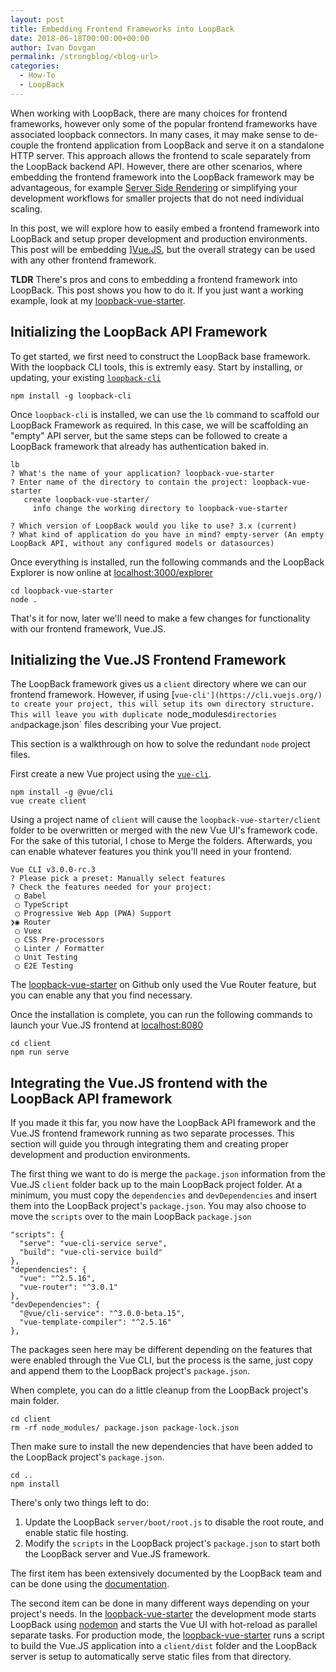 ```yaml
---
layout: post
title: Embedding Frontend Frameworks into LoopBack
date: 2018-06-18T00:00:00+00:00
author: Ivan Dovgan
permalink: /strongblog/<blog-url>
categories:
  - How-To
  - LoopBack
---
```


When working with LoopBack, there are many choices for frontend frameworks, however only some of the popular frontend frameworks have associated loopback connectors. In many cases, it may make sense to de-couple the frontend application from LoopBack and serve it on a standalone HTTP server. This approach allows the frontend to scale separately from the LoopBack backend API. However, there are other scenarios, where embedding the frontend framework into the LoopBack framework may be advantageous, for example [Server Side Rendering](https://ssr.vuejs.org/) or simplifying your development workflows for smaller projects that do not need individual scaling. 

In this post, we will explore how to easily embed a frontend framework into LoopBack and setup proper development and production environments. This post will be embedding ][Vue.JS](https://vuejs.org/), but the overall strategy can be used with any other frontend framework.

**TLDR** There's pros and cons to embedding a frontend framework into LoopBack. This post shows you how to do it. If you just want a working example, look at my [loopback-vue-starter](https://github.com/ivandov/loopback-vue-starter).

## Initializing the LoopBack API Framework
To get started, we first need to construct the LoopBack base framework. With the loopback CLI tools, this is extremly easy. Start by installing, or updating, your existing [`loopback-cli`](https://www.npmjs.com/package/loopback-cli)

```
npm install -g loopback-cli
```

Once `loopback-cli` is installed, we can use the `lb` command to scaffold our LoopBack Framework as required. In this case, we will be scaffolding an "empty" API server, but the same steps can be followed to create a LoopBack framework that already has authentication baked in.

```
lb
? What's the name of your application? loopback-vue-starter
? Enter name of the directory to contain the project: loopback-vue-starter
   create loopback-vue-starter/
     info change the working directory to loopback-vue-starter

? Which version of LoopBack would you like to use? 3.x (current)
? What kind of application do you have in mind? empty-server (An empty LoopBack API, without any configured models or datasources)
```

Once everything is installed, run the following commands and the LoopBack Explorer is now online at [localhost:3000/explorer](http://localhost:3000/explorer/)

```
cd loopback-vue-starter 
node .
```

That's it for now, later we'll need to make a few changes for functionality with our frontend framework, Vue.JS.

## Initializing the Vue.JS Frontend Framework
The LoopBack framework gives us a `client` directory where we can our frontend framework. However, if using [`vue-cli'](https://cli.vuejs.org/) to create your project, this will setup its own directory structure. This will leave you with duplicate `node_modules` directories and `package.json` files describing your Vue project.

This section is a walkthrough on how to solve the redundant `node` project files.

First create a new Vue project using the [`vue-cli`](https://cli.vuejs.org/). 

```
npm install -g @vue/cli
vue create client
```

Using a project name of `client` will cause the `loopback-vue-starter/client` folder to be overwritten or merged with the new Vue UI's framework code. For the sake of this tutorial, I chose to Merge the folders. Afterwards, you can enable whatever features you think you'll need in your frontend. 

```
Vue CLI v3.0.0-rc.3
? Please pick a preset: Manually select features
? Check the features needed for your project:
 ◯ Babel
 ◯ TypeScript
 ◯ Progressive Web App (PWA) Support
❯◉ Router
 ◯ Vuex
 ◯ CSS Pre-processors
 ◯ Linter / Formatter
 ◯ Unit Testing
 ◯ E2E Testing
```

The [loopback-vue-starter](https://github.com/ivandov/loopback-vue-starter) on Github only used the Vue Router feature, but you can enable any that you find necessary.

Once the installation is complete, you can run the following commands to launch your Vue.JS frontend at [localhost:8080](http://localhost:8080)

```
cd client
npm run serve
```

## Integrating the Vue.JS frontend with the LoopBack API framework
If you made it this far, you now have the LoopBack API framework and the Vue.JS frontend framework running as two separate processes. This section will guide you through integrating them and creating proper development and production environments.

The first thing we want to do is merge the `package.json` information from the Vue.JS `client` folder back up to the main LoopBack project folder. At a minimum, you must copy the `dependencies` and `devDependencies` and insert them into the LoopBack project's `package.json`. You may also choose to move the `scripts` over to the main LoopBack `package.json`

```
"scripts": {
  "serve": "vue-cli-service serve",
  "build": "vue-cli-service build"
},
"dependencies": {
  "vue": "^2.5.16",
  "vue-router": "^3.0.1"
},
"devDependencies": {
  "@vue/cli-service": "^3.0.0-beta.15",
  "vue-template-compiler": "^2.5.16"
},
```

The packages seen here may be different depending on the features that were enabled through the Vue CLI, but the process is the same, just copy and append them to the LoopBack project's `package.json`.

When complete, you can do a little cleanup from the LoopBack project's main folder. 

```
cd client
rm -rf node_modules/ package.json package-lock.json
```

Then make sure to install the new dependencies that have been added to the LoopBack project's `package.json`.

```
cd ..
npm install
```

There's only two things left to do:
1. Update the LoopBack `server/boot/root.js` to disable the root route, and enable static file hosting. 
1. Modify the `scripts` in the LoopBack project's `package.json` to start both the LoopBack server and Vue.JS framework.


The first item has been extensively documented by the LoopBack team and can be done using the [documentation](https://loopback.io/doc/en/lb3/Add-a-static-web-page.html).

The second item can be done in many different ways depending on your project's needs. In the [loopback-vue-starter](https://github.com/ivandov/loopback-vue-starter) the development mode starts LoopBack using [nodemon](https://www.npmjs.com/package/nodemon) and starts the Vue UI with hot-reload as parallel separate tasks. For production mode, the [loopback-vue-starter](https://github.com/ivandov/loopback-vue-starter) runs a script to build the Vue.JS application into a `client/dist` folder and the LoopBack server is setup to automatically serve static files from that directory. 

